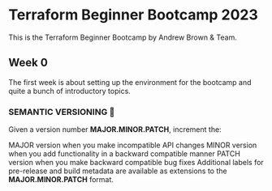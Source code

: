 # Terraform Beginner Bootcamp 2023

This is the Terraform Beginner Bootcamp by Andrew Brown & Team.

## Week 0

The first week is about setting up the environment for the bootcamp and quite a bunch of introductory topics. 

### SEMANTIC VERSIONING :mage:

Given a version number **MAJOR.MINOR.PATCH**, increment the:

MAJOR version when you make incompatible API changes
MINOR version when you add functionality in a backward compatible manner
PATCH version when you make backward compatible bug fixes
Additional labels for pre-release and build metadata are available as extensions to the **MAJOR.MINOR.PATCH** format.